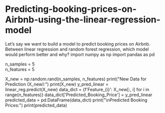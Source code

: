 # Predicting-booking-prices-on-Airbnb-using-the-linear-regression-model
Let’s say we want to build a model to predict booking prices on Airbnb. Between linear regression and random forest regression, which model would perform better and why?
import numpy as np
import pandas as pd

n_samples = 5  
n_features = 5

X_new = np.random.rand(n_samples, n_features)
print("New Data for Prediction (X_new):")
print(X_new)
y_pred_linear = linear_reg.predict(X_new)
data_dict = {f'Feature_{i}': X_new[:, i] for i in range(n_features)}
data_dict['Predicted_Booking_Price'] = y_pred_linear
predicted_data = pd.DataFrame(data_dict)
print("\nPredicted Booking Prices:")
print(predicted_data)
